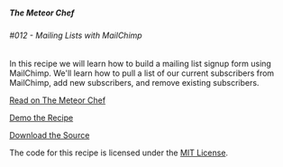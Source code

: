 ##### The Meteor Chef
###### \#012 - Mailing Lists with MailChimp

In this recipe we will learn how to build a mailing list signup form using MailChimp. We'll learn how to pull a list of our current subscribers from MailChimp, add new subscribers, and remove existing subscribers.

[Read on The Meteor Chef](http://themeteorchef.com/recipes/mailing-lists-with-mailchimp)  

[Demo the Recipe](http://tmc-012-demo.meteor.com)  

[Download the Source](https://github.com/themeteorchef/mailing-lists-with-mailchimp/archive/master.zip)

The code for this recipe is licensed under the [MIT License](http://opensource.org/licenses/MIT).
